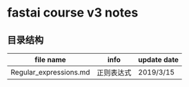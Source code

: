 # fastai course v3 notes

## 目录结构

|file name|info|update date
|---|---|---|
Regular_expressions.md|正则表达式|2019/3/15

